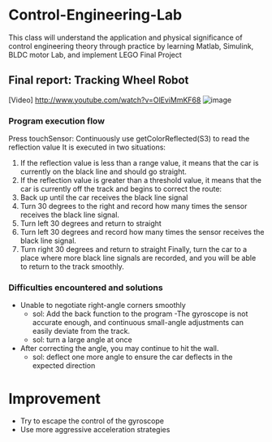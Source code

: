 # Control-Engineering-Lab
This class will understand the application and physical significance of control engineering theory through practice by learning Matlab, Simulink, BLDC motor Lab, and implement LEGO Final Project
## Final report: Tracking Wheel Robot
[Video] http://www.youtube.com/watch?v=OlEviMmKF68
![image](https://github.com/boboloiono/Control-Engineering-Lab/assets/62455939/2c856a61-81b8-479f-90f5-bff5a44385a2)

### Program execution flow
Press touchSensor:
Continuously use getColorReflected(S3) to read the reflection value
It is executed in two situations:
1. If the reflection value is less than a range value, it means that the car is currently on the black line and should go straight.
2. If the reflection value is greater than a threshold value, it means that the car is currently off the track and begins to correct the route:
  1. Back up until the car receives the black line signal
  2. Turn 30 degrees to the right and record how many times the sensor receives the black line signal.
  3. Turn left 30 degrees and return to straight
  4. Turn left 30 degrees and record how many times the sensor receives the black line signal.
  5. Turn right 30 degrees and return to straight
Finally, turn the car to a place where more black line signals are recorded, and you will be able to return to the track smoothly.

### Difficulties encountered and solutions
- Unable to negotiate right-angle corners smoothly
  - sol: Add the back function to the program
-The gyroscope is not accurate enough, and continuous small-angle adjustments can easily deviate from the track.
  - sol: turn a large angle at once
- After correcting the angle, you may continue to hit the wall.
  - sol: deflect one more angle to ensure the car deflects in the expected direction
 
# Improvement
- Try to escape the control of the gyroscope
- Use more aggressive acceleration strategies
